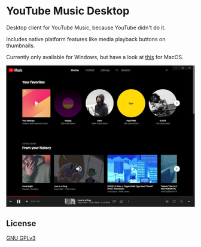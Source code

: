 # YouTube Music Desktop

Desktop client for YouTube Music, because YouTube didn't do it.

Includes native platform features like media playback buttons on thumbnails.

Currently only available for Windows, but have a look at [this](https://ytmusic.app) for MacOS.

![Screenshot](./res/screenshot.jpg)

## License
[GNU GPLv3](LICENSE)